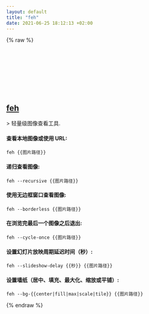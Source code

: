 ```yaml
---
layout: default
title: "feh"
date: 2021-06-25 18:12:13 +02:00
---
```

{% raw %}
<h2 id="feh">
  <a href="/zh/osx/feh.html">feh</a> <a href="#feh"><svg class="icon">
    <use href="/assets/images/unicode_sprite.svg#link" />
  </svg></a>
</h2>
> 轻量级图像查看工具.

#### 查看本地图像或使用 URL:
```shell
feh {{图片路径}}
```
#### 递归查看图像:
```shell
feh --recursive {{图片路径}}
```
#### 使用无边框窗口查看图像:
```shell
feh --borderless {{图片路径}}
```
#### 在浏览完最后一个图像之后退出:
```shell
feh --cycle-once {{图片路径}}
```
#### 设置幻灯片放映周期延迟时间（秒）:
```shell
feh --slideshow-delay {{秒}} {{图片路径}}
```
#### 设置墙纸（居中、填充、最大化、缩放或平铺）:
```shell
feh --bg-{{center|fill|max|scale|tile}} {{图片路径}}
```
{% endraw %}